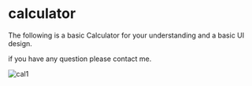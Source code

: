 # calculator

The following is a basic Calculator for your understanding and a basic UI design. 

if you have any question please contact me.

![cal1](https://github.com/naseerahmed599/Calculator/assets/57068482/7680feed-e561-4eec-898c-530c7bd8ab4a)




